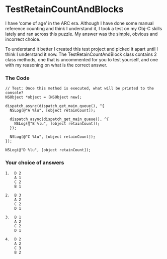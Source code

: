 # TestRetainCountAndBlocks

I have ‘come of age’ in the ARC era. Although I have done some manual reference counting and think I understand it, I took a test on my Obj-C skills lately and ran across this puzzle. My answer was the simple, obvious and incorrect choice.

To understand it better I created this test project and picked it apart until I think I understand it now. The TestRetainCountAndBlock class contains 2 class methods, one that is uncommented for you to test yourself, and one with my reasoning on what is the correct answer.

### The Code
    // Test: Once this method is executed, what will be printed to the console?
    NSObject *object = [NSObject new];
    
    dispatch_async(dispatch_get_main_queue(), ^{
      NSLog(@"A %lu", [object retainCount]);
      
      dispatch_async(dispatch_get_main_queue(), ^{
        NSLog(@"B %lu", [object retainCount]);
      });
      
      NSLog(@"C %lu", [object retainCount]);
    });
    
    NSLog(@"D %lu", [object retainCount]);

### Your choice of answers

	1.	D 2
		A 1
		C 2
		B 1
	
	2.	B 3
		A 2
		C 2
		D 1
		
	3.	B 1
		A 2
		C 2
		D 1
		
	4.	D 2
		A 2
		C 3
		B 2
		
